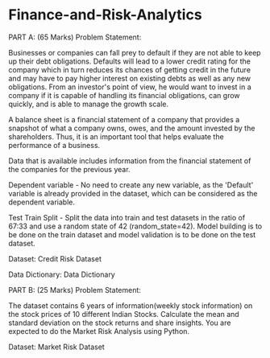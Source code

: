 # Finance-and-Risk-Analytics
PART A: (65 Marks)
Problem Statement:

Businesses or companies can fall prey to default if they are not able to keep up their debt obligations. Defaults will lead to a lower credit rating for the company which in turn reduces its chances of getting credit in the future and may have to pay higher interest on existing debts as well as any new obligations. From an investor's point of view, he would want to invest in a company if it is capable of handling its financial obligations, can grow quickly, and is able to manage the growth scale.

A balance sheet is a financial statement of a company that provides a snapshot of what a company owns, owes, and the amount invested by the shareholders. Thus, it is an important tool that helps evaluate the performance of a business.

Data that is available includes information from the financial statement of the companies for the previous year.

Dependent variable - No need to create any new variable, as the 'Default' variable is already provided in the dataset, which can be considered as the dependent variable.

Test Train Split - Split the data into train and test datasets in the ratio of 67:33 and use a random state of 42 (random_state=42). Model building is to be done on the train dataset and model validation is to be done on the test dataset.

Dataset: Credit Risk Dataset

Data Dictionary: Data Dictionary

 

PART B: (25 Marks)
Problem Statement:

The dataset contains 6 years of information(weekly stock information) on the stock prices of 10 different Indian Stocks. Calculate the mean and standard deviation on the stock returns and share insights. You are expected to do the Market Risk Analysis using Python.

Dataset: Market Risk Dataset
